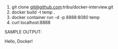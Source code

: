 1. git clone git@github.com:tribu/docker-interview.git
2. docker build -t temp .
3. docker container run -d -p 8888:8080 temp
4. curl localhost:8888


SAMPLE OUTPUT:

Hello, Docker!
